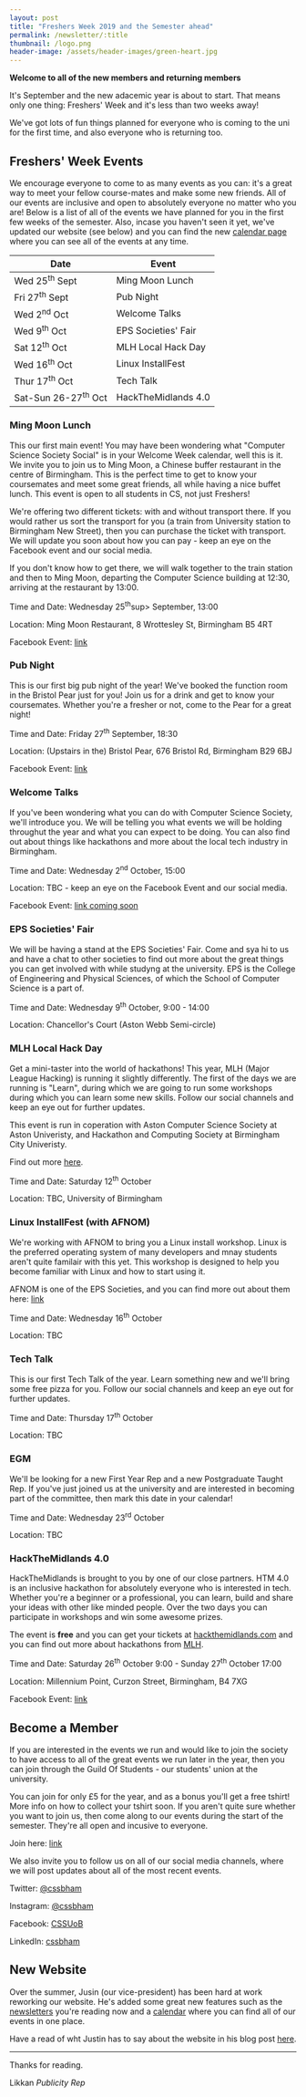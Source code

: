 ```yaml
---
layout: post
title: "Freshers Week 2019 and the Semester ahead"
permalink: /newsletter/:title
thumbnail: /logo.png
header-image: /assets/header-images/green-heart.jpg
---
```


**Welcome to all of the new members and returning members**

It's September and the new adacemic year is about to start. That means only one thing: Freshers' Week and it's less than two weeks away!

We've got lots of fun things planned for everyone who is coming to the uni for the first time, and also everyone who is returning too.

## Freshers' Week Events

We encourage everyone to come to as many events as you can: it's a great way to meet your fellow course-mates and make some new friends. All of our events are inclusive and open to absolutely everyone no matter who you are! Below is a list of all of the events we have planned for you in the first few weeks of the semester. Also, incase you haven't seen it yet, we've updated our website (see below) and you can find the new [calendar page](https://cssbham.com/calendar) where you can see all of the events at any time.

| Date                           | Event               | 
|--------------------------------|---------------------|
| Wed 25<sup>th</sup> Sept       | Ming Moon Lunch     |
| Fri 27<sup>th</sup> Sept       | Pub Night           |
| Wed 2<sup>nd</sup> Oct         | Welcome Talks       |
| Wed 9<sup>th</sup> Oct         | EPS Societies' Fair |
| Sat 12<sup>th</sup> Oct        | MLH Local Hack Day  |
| Wed 16<sup>th</sup> Oct        | Linux InstallFest   |
| Thur 17<sup>th</sup> Oct       | Tech Talk           |
| Sat-Sun 26-27<sup>th</sup> Oct | HackTheMidlands 4.0 |

### Ming Moon Lunch

This our first main event! You may have been wondering what "Computer Science Society Social" is in your Welcome Week calendar, well this is it. We invite you to join us to Ming Moon, a Chinese buffer restaurant in the centre of Birmingham. This is the perfect time to get to know your coursemates and meet some great friends, all while having a nice buffet lunch. This event is open to all students in CS, not just Freshers!

We're offering two different tickets: with and without transport there. If you would rather us sort the transport for you (a train from University station to Birmingham New Street), then you can purchase the ticket with transport. We will update you soon about how you can pay - keep an eye on the Facebook event and our social media.

If you don't know how to get there, we will walk together to the train station and then to Ming Moon, departing the Computer Science building at 12:30, arriving at the restaurant by 13:00.

Time and Date: Wednesday 25<sup>th</sup>sup> September, 13:00

Location: Ming Moon Restaurant, 8 Wrottesley St, Birmingham B5 4RT

Facebook Event: [link](https://www.facebook.com/events/2503094343110792/)

### Pub Night

This is our first big pub night of the year! We've booked the function room in the Bristol Pear just for you! Join us for a drink and get to know your coursemates. Whether you're a fresher or not, come to the Pear for a great night!

Time and Date: Friday 27<sup>th</sup> September, 18:30

Location: (Upstairs in the) Bristol Pear, 676 Bristol Rd, Birmingham B29 6BJ

Facebook Event: [link](https://www.facebook.com/events/416995638948699/)

### Welcome Talks

If you've been wondering what you can do with Computer Science Society, we'll introduce you. We will be telling you what events we will be holding throughut the year and what you can expect to be doing. You can also find out about things like hackathons and more about the local tech industry in Birmingham.

Time and Date: Wednesday 2<sup>nd</sup> October, 15:00

Location: TBC - keep an eye on the Facebook Event and our social media.

Facebook Event: [link coming soon]()

### EPS Societies' Fair

We will be having a stand at the EPS Societies' Fair. Come and sya hi to us and have a chat to other societies to find out more about the great things you can get involved with while studyng at the university. EPS is the College of Engineering and Physical Sciences, of which the School of Computer Science is a part of. 

Time and Date: Wednesday 9<sup>th</sup> October, 9:00 - 14:00

Location: Chancellor's Court (Aston Webb Semi-circle)

### MLH Local Hack Day

Get a mini-taster into the world of hackathons! This year, MLH (Major League Hacking) is running it slightly differently. The first of the days we are running is "Learn", during which we are going to run some workshops during which you can learn some new skills. Follow our social channels and keep an eye out for further updates. 

This event is run in coperation with Aston Computer Science Society at Aston Univeristy, and Hackathon and Computing Society at Birmingham City Univeristy.

Find out more [here](https://localhackday.mlh.io/learn/).

Time and Date: Saturday 12<sup>th</sup> October

Location: TBC, University of Birmingham

### Linux InstallFest (with AFNOM)

We're working with AFNOM to bring you a Linux install workshop. Linux is the preferred operating system of many developers and mnay students aren't quite familair with this yet. This workshop is designed to help you become familiar with Linux and how to start using it. 

AFNOM is one of the EPS Societies, and you can find more out about them here: [link](https://afnom.net)

Time and Date: Wednesday 16<sup>th</sup> October

Location: TBC

### Tech Talk

This is our first Tech Talk of the year. Learn something new and we'll bring some free pizza for you. Follow our social channels and keep an eye out for further updates. 

Time and Date: Thursday 17<sup>th</sup> October

Location: TBC

### EGM

We'll be looking for a new First Year Rep and a new Postgraduate Taught Rep. If you've just joined us at the university and are interested in becoming part of the committee, then mark this date in your calendar!

Time and Date: Wednesday 23<sup>rd</sup> October

Location: TBC

### HackTheMidlands 4.0

HackTheMidlands is brought to you by one of our close partners. HTM 4.0 is an inclusive hackathon for absolutely everyone who is interested in tech. Whether you're a beginner or a professional, you can learn, build and share your ideas with other like minded people. Over the two days you can participate in workshops and win some awesome prizes. 

The event is **free** and you can get your tickets at [hackthemidlands.com](https://hackthemidlands.com) and you can find out more about hackathons from [MLH](https://mlh.io/college-administrator-hackathon-guide).

Time and Date: Saturday 26<sup>th</sup> October 9:00 - Sunday 27<sup>th</sup> October 17:00

Location: Millennium Point, Curzon Street, Birmingham, B4 7XG

Facebook Event: [link](https://www.facebook.com/events/629434650857932/)

## Become a Member

If you are interested in the events we run and would like to join the society to have access to all of the great events we run later in the year, then you can join through the Guild Of Students - our students' union at the university. 

You can join for only £5 for the year, and as a bonus you'll get a free tshirt! More info on how to collect your tshirt soon. If you aren't quite sure whether you want to join us, then come along to our events during the start of the semester. They're all open and incusive to everyone. 

Join here: [link](https://cssbham.com/join) 

We also invite you to follow us on all of our social media channels, where we will post updates about all of the most recent events. 

Twitter: [@cssbham](https://twitter.com/cssbham) 

Instagram: [@cssbham](https://instagram.com/cssbham)

Facebook: [CSSUoB](https://facebook.com/groups/CSSUoB)

LinkedIn: [cssbham](https://linkedin.com/company/cssbham)

## New Website

Over the summer, Jusin (our vice-president) has been hard at work reworking our website. He's added some great new features such as the [newsletters](https://cssbham.com/newsletter) you're reading now and a [calendar](https://cssbham.com/calendar) where you can find all of our events in one place. 

Have a read of wht Justin has to say about the website in his blog post [here](https://cssbham.com/newsletter/website-update). 

---

Thanks for reading.

Likkan 
*Publicity Rep*